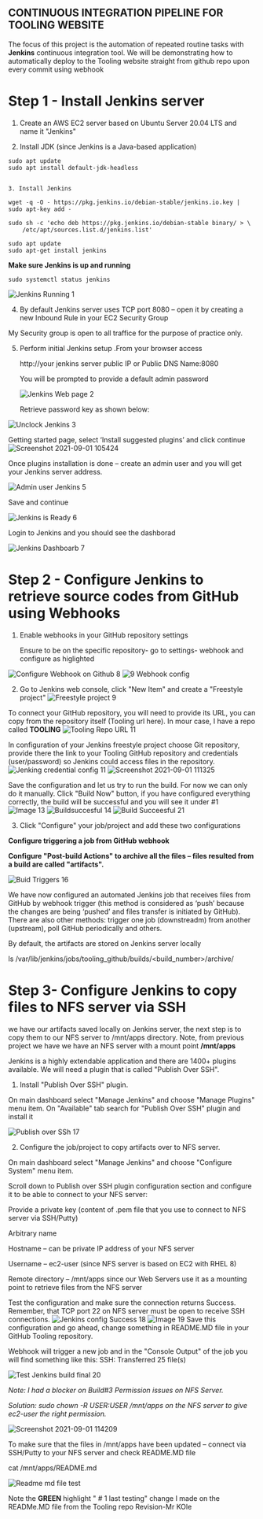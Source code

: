 ## CONTINUOUS INTEGRATION PIPELINE FOR TOOLING WEBSITE

The focus of this project is the automation of repeated routine tasks with **Jenkins** continuous integration tool. We will be demonstrating how to automatically deploy to the Tooling website straight from github repo upon every commit using webhook

# Step 1 - Install Jenkins server

1. Create an AWS EC2 server based on Ubuntu Server 20.04 LTS and name it "Jenkins"

2. Install JDK (since Jenkins is a Java-based application)
```
sudo apt update
sudo apt install default-jdk-headless


3. Install Jenkins

wget -q -O - https://pkg.jenkins.io/debian-stable/jenkins.io.key | sudo apt-key add -

sudo sh -c 'echo deb https://pkg.jenkins.io/debian-stable binary/ > \
    /etc/apt/sources.list.d/jenkins.list'

sudo apt update
sudo apt-get install jenkins
```

**Make sure Jenkins is up and running**

`sudo systemctl status jenkins`

![Jenkins Running 1](https://user-images.githubusercontent.com/10111342/131689869-fac41393-3f7e-4c0c-8e5c-63f630f3a082.png)

4. By default Jenkins server uses TCP port 8080 – open it by creating a new Inbound Rule in your EC2 Security Group
  
  My Security group is open to all traffice for the purpose of practice only.


5. Perform initial Jenkins setup .From your browser access
   
    http://your jenkins server public IP or Public DNS Name:8080

    You will be prompted to provide a default admin password

    ![Jenkins Web page 2](https://user-images.githubusercontent.com/10111342/131691471-6ddd2af3-d481-4e63-bb39-5eee47755bae.png) 

    Retrieve password key as shown below:


![Unclock Jenkins 3](https://user-images.githubusercontent.com/10111342/131693608-0984f1f4-86b9-4200-8829-47817e3328e1.png)

Getting started page, select ‘Install suggested plugins’ and click continue
![Screenshot 2021-09-01 105424](https://user-images.githubusercontent.com/10111342/131694117-f9c434b0-4c8a-49b2-ac3b-a8df9453a979.png)

Once plugins installation is done – create an admin user and you will get your Jenkins server address.

![Admin user Jenkins 5](https://user-images.githubusercontent.com/10111342/131694356-5671f46c-4b51-4000-9eb5-e90a71bd5079.png)

Save and continue

![Jenkins is Ready 6](https://user-images.githubusercontent.com/10111342/131694636-dc453c5c-2181-4440-a689-66f18f29a6ab.png)

Login to Jenkins and you should see the dashborad

![Jenkins Dashboarb 7](https://user-images.githubusercontent.com/10111342/131694829-35e99b4c-b68b-4dc3-98fe-2470224d7a1d.png)

# Step 2 - Configure Jenkins to retrieve source codes from GitHub using Webhooks
1. Enable webhooks in your GitHub repository settings

    Ensure to be on the specific repository- go to settings- webhook and configure as higlighted

![Configure Webhook on Github 8](https://user-images.githubusercontent.com/10111342/131695518-4db8dba3-93f0-4a4b-9625-46567e70d265.png)
![9 Webhook config](https://user-images.githubusercontent.com/10111342/131695799-381b5903-4256-4ff0-a5da-bb219bef1560.png)

2. Go to Jenkins web console, click "New Item" and create a "Freestyle project" 
![Freestyle project 9](https://user-images.githubusercontent.com/10111342/131696282-40870dc7-4032-4239-95d8-cdf67277c542.png)

To connect your GitHub repository, you will need to provide its URL, you can copy from the repository itself (Tooling url here). In mour case, I have a repo called **TOOLING**
![Tooling Repo URL 11](https://user-images.githubusercontent.com/10111342/131696537-4abfa329-f1e2-4537-80e4-5f8b9e7d11b9.png)

In configuration of your Jenkins freestyle project choose Git repository, provide there the link to your Tooling GitHub repository and credentials (user/password) so Jenkins could access files in the repository.
![Jenking credential config 11](https://user-images.githubusercontent.com/10111342/131696925-0b203a04-6ed1-44c1-a7e3-91686e8a557d.png)
![Screenshot 2021-09-01 111325](https://user-images.githubusercontent.com/10111342/131697313-00be6c8c-519e-49e5-9f77-15555b801e52.png)

Save the configuration and let us try to run the build. For now we can only do it manually.
Click "Build Now" button, if you have configured everything correctly, the build will be successful and you will see it under #1
![Image 13](https://user-images.githubusercontent.com/10111342/131697509-ac172052-4de7-40ca-ab49-7e23d1fe5700.png)
![Buildsuccesful 14](https://user-images.githubusercontent.com/10111342/131697772-699736d3-126a-434e-bbd9-57f7e1346e09.png)
![Build Succeesful 21](https://user-images.githubusercontent.com/10111342/131699245-e5ee5825-0463-472f-9b93-d1ac3d7f6248.png)


3. Click "Configure" your job/project and add these two configurations

**Configure triggering a job from GitHub webhook**

**Configure "Post-build Actions" to archive all the files – files resulted from a build are called "artifacts".**



![Buid Triggers 16](https://user-images.githubusercontent.com/10111342/131698182-52f2b789-55c6-4df0-89f8-ffba7834a182.png)


We have now configured an automated Jenkins job that receives files from GitHub by webhook trigger (this method is considered as ‘push’ because the changes are being ‘pushed’ and files transfer is initiated by GitHub). There are also other methods: trigger one job (downstreadm) from another (upstream), poll GitHub periodically and others.

By default, the artifacts are stored on Jenkins server locally

ls /var/lib/jenkins/jobs/tooling_github/builds/<build_number>/archive/



# Step 3- Configure Jenkins to copy files to NFS server via SSH
we have our artifacts saved locally on Jenkins server, the next step is to copy them to our NFS server to /mnt/apps directory. Note, from previous project we have we  have an NFS server with a mount point **/mnt/apps**

Jenkins is a highly extendable application and there are 1400+ plugins available. We will need a plugin that is called "Publish Over SSH".

1. Install "Publish Over SSH" plugin.

On main dashboard select "Manage Jenkins" and choose "Manage Plugins" menu item.
On "Available" tab search for "Publish Over SSH" plugin and install it

![Publish over SSh 17](https://user-images.githubusercontent.com/10111342/131700060-927bb494-09b0-42b2-8c05-7a01a82f905a.png)

2. Configure the job/project to copy artifacts over to NFS server.

On main dashboard select "Manage Jenkins" and choose "Configure System" menu item.

Scroll down to Publish over SSH plugin configuration section and configure it to be able to connect to your NFS server:

Provide a private key (content of .pem file that you use to connect to NFS server via SSH/Putty)

Arbitrary name

Hostname – can be private IP address of your NFS server

Username – ec2-user (since NFS server is based on EC2 with RHEL 8)

Remote directory – /mnt/apps since our Web Servers use it as a mounting point to retrieve files from the NFS server

Test the configuration and make sure the connection returns Success. Remember, that TCP port 22 on NFS server must be open to receive SSH connections.
![Jenkins config Success 18](https://user-images.githubusercontent.com/10111342/131700602-8de974b3-06f0-4268-a8be-0a5708957b60.png)
![Image 19](https://user-images.githubusercontent.com/10111342/131700908-b28f9f8a-d8a1-4f25-ba08-456f9bfa9ae9.png)
Save this configuration and go ahead, change something in README.MD  file in your GitHub Tooling repository.

Webhook will trigger a new job and in the "Console Output" of the job you will find something like this:
SSH: Transferred 25 file(s)

![Test Jenkins build final 20](https://user-images.githubusercontent.com/10111342/131701312-c56f5870-83f5-4330-8177-34fb90593bf8.png)

*Note: I had a blocker on Build#3 Permission issues on NFS Server.*

*Solution: sudo chown -R $USER:$USER /mnt/apps on the NFS server to give ec2-user the right permission.*


 ![Screenshot 2021-09-01 114209](https://user-images.githubusercontent.com/10111342/131701883-0a05b83c-4a50-4461-85e9-08aa0d66861d.png)

 To make sure that the files in /mnt/apps have been updated – connect via SSH/Putty to your NFS server and check README.MD file

cat /mnt/apps/README.md

![Readme  md file test](https://user-images.githubusercontent.com/10111342/131709351-33561e1c-5e50-4f2c-89da-30d9e7b56810.png)

Note the **GREEN** highlight " # 1 last testing" change I made on the READMe.MD file from the Tooling repo 
Revision-Mr KOle
